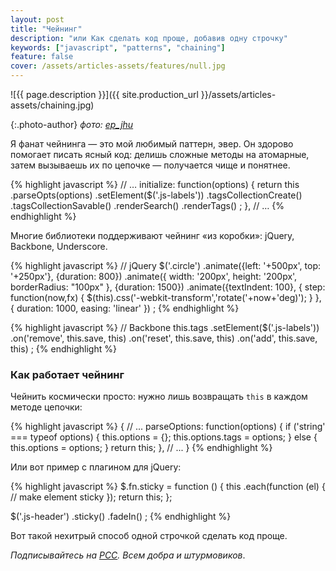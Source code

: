 ```yaml
---
layout: post
title: "Чейнинг"
description: "или Как сделать код проще, добавив одну строчку"
keywords: ["javascript", "patterns", "chaining"]
feature: false
cover: /assets/articles-assets/features/null.jpg
---
```


![{{ page.description }}]({{ site.production_url }}/assets/articles-assets/chaining.jpg)

{:.photo-author}
_фото: [ep_jhu](https://www.flickr.com/photos/ep_jhu/)_

Я фанат чейнинга — это мой любимый паттерн, эвер. Он здорово помогает
писать ясный код: делишь сложные методы на атомарные, затем вызываешь их
по цепочке — получается чище и понятнее.

{% highlight javascript %}
// …
initialize: function(options) {
  return this
    .parseOpts(options)
    .setElement($('.js-labels'))
    .tagsCollectionCreate()
    .tagsCollectionSavable()
    .renderSearch()
    .renderTags()
  ;
},
// …
{% endhighlight %}

Многие библиотеки поддерживают чейнинг «из коробки»: jQuery, Backbone, Underscore.

{% highlight javascript %}
// jQuery
$('.circle')
  .animate({left: '+500px', top: '+250px'}, {duration: 800})
  .animate({
    width: '200px',
    height: '200px',
    borderRadius: "100px"
  }, {duration: 1500})
  .animate({textIndent: 100}, {
    step: function(now,fx) {
      $(this).css('-webkit-transform','rotate('+now+'deg)');
    }
  }, {
    duration: 1000,
    easing: 'linear'
  })
;
{% endhighlight %}

{% highlight javascript %}
// Backbone
this.tags
  .setElement($('.js-labels'))
  .on('remove', this.save, this)
  .on('reset', this.save, this)
  .on('add', this.save, this)
;
{% endhighlight %}

### Как работает чейнинг

Чейнить космически просто: нужно лишь возвращать `this` в каждом методе цепочки:

{% highlight javascript %}
{
  // ...
  parseOptions: function(options) {
    if ('string' === typeof options) {
      this.options = {};
      this.options.tags = options;
    } else {
      this.options = options;
    }
    return this;
  },
  // ...
}
{% endhighlight %}

Или вот пример с плагином для jQuery:

{% highlight javascript %}
$.fn.sticky = function () {
  this
    .each(function (el) {
      // make element sticky
    });
  return this;
};

$('.js-header')
  .sticky()
  .fadeIn()
;
{% endhighlight %}

Вот такой нехитрый способ одной строчкой сделать код проще.


_Подписывайтесь на [РСС](http://feeds.feedburner.com/anton-shuvalov/FJHar).
Всем добра и штурмовиков_.

[1]: https://www.npmjs.org/package/mocha
[2]: https://codeclimate.com/
[3]: https://coveralls.io/
[4]: https://travis-ci.org
[5]: https://www.npmjs.org/package/mocha-lcov-reporter
[6]: https://www.npmjs.org/package/coveralls
[7]: https://github.com/shuvalov-anton/to-ms
[8]: https://github.com/visionmedia/page.js
[9]: https://github.com/shuvalov-anton/microlog
[10]: https://www.npmjs.org/package/jscoverage

